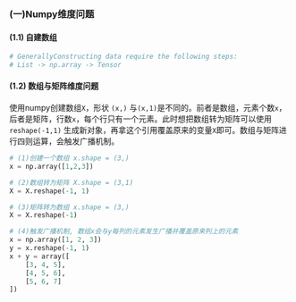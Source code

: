 ### (一)Numpy维度问题

#### (1.1) 自建数组

```python
# GenerallyConstructing data require the following steps:
# List -> np.array -> Tensor

```



#### (1.2) 数组与矩阵维度问题

使用numpy创建数组`X`，形状 `(x,)` 与`(x,1)`是不同的。前者是数组，元素个数`x`，后者是矩阵，行数`x`，每个行只有一个元素。此时想把数组转为矩阵可以使用 `reshape(-1,1)` 生成新对象，再拿这个引用覆盖原来的变量`X`即可。数组与矩阵进行四则运算，会触发广播机制。

```python
# (1)创建一个数组 x.shape = (3,)
x = np.array([1,2,3]) 

# (2)数组转为矩阵 X.shape = (3,1)
X = X.reshape(-1, 1)

# (3)矩阵转为数组 x.shape = (3,)
X = X.reshape(-1)

# (4)触发广播机制, 数组x会与y每列的元素发生广播并覆盖原来列上的元素
x = np.array([1, 2, 3])
y = x.reshape(-1, 1)
x + y = array([
    [3, 4, 5],   
    [4, 5, 6],
    [5, 6, 7]
])
```

